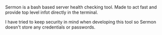 Sermon is a bash based server health checking tool. Made to act fast and provide top level infot directly in the terminal.

I have tried to keep security in mind when developing this tool so Sermon doesn't store any credentials or passwords.
